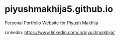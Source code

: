 # piyushmakhija5.github.io
Personal Portfolio Website for Piyush Makhija

Linkedin: https://www.linkedin.com/in/piyushmakhija/
